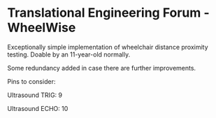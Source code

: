 # Translational Engineering Forum - WheelWise
Exceptionally simple implementation of wheelchair distance proximity testing. Doable by an 11-year-old normally.

Some redundancy added in case there are further improvements.

Pins to consider:

Ultrasound TRIG: 9

Ultrasound ECHO: 10
